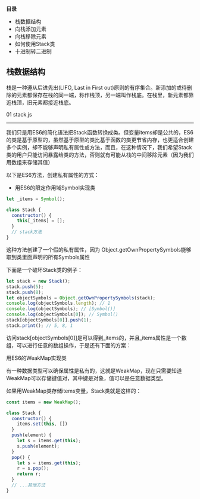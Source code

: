 **目录**

* 栈数据结构
* 向栈添加元素
* 向栈移除元素
* 如何使用Stack类
* 十进制转二进制

## 栈数据结构

栈是一种遵从后进先出(LIFO, Last in First out)原则的有序集合。新添加的或待删除的元素都保存在栈的同一端，称作栈顶，另一端叫作栈底。在栈里，新元素都靠近栈顶，旧元素都接近栈底。

01 stack.js

---

我们只是用ES6的简化语法把Stack函数转换成类。但变量items却是公共的，ES6的类是基于原型的，虽然基于原型的类比基于函数的类更节省内存，也更适合创建多个实例，却不能够声明私有属性或方法，而且，在这种情况下，我们希望Stack类的用户只能访问暴露给类的方法，否则就有可能从栈的中间移除元素（因为我们用数组来存储其值）

以下是ES6方法，创建私有属性的方式：

* 用ES6的限定作用域Symbol实现类

```js
let _items = Symbol();

class Stack {
  constructor() {
    this[_items] = [];
  }
  // stack方法
}
```

这种方法创建了一个假的私有属性，因为 Object.getOwnPropertySymbols能够取到类里面声明的所有Symbols属性

下面是一个破坏Stack类的例子：

```js
let stack = new Stack();
stack.push(5);
stack.push(8);
let objectSymbols = Object.getOwnPropertySymbols(stack);
console.log(objectSymbols.length); // 1
console.log(objectSymbols); // [Symbol()]
console.log(objectSymbols[0]); // Symbol()
stack[objectSymbols[0]].push(1);
stack.print(); // 5, 8, 1
```

访问stack[objectSymbols[0]]是可以得到_items的，并且_items属性是一个数组，可以进行任意的数组操作，于是还有下面的方案：

用ES6的WeakMap实现类

有一种数据类型可以确保属性是私有的，这就是WeakMap，现在只需要知道WeakMap可以存储键值对，其中键是对象，值可以是任意数据类型。

如果用WeakMap类存储items变量，Stack类就是这样的：

```js
const items = new WeakMap();

class Stack {
  constructor() {
    items.set(this, [])
  }
  push(element) {
    let s = items.get(this);
    s.push(element);
  }
  pop() {
    let s = items.get(this);
    r = s.pop();
    return r;
  }
  // ...其他方法
}
```